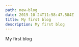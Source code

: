 ```yaml
---
path: new-blog
date: 2019-10-24T11:58:47.584Z
title: My first blog
description: My first blog
---
```

My first blog
